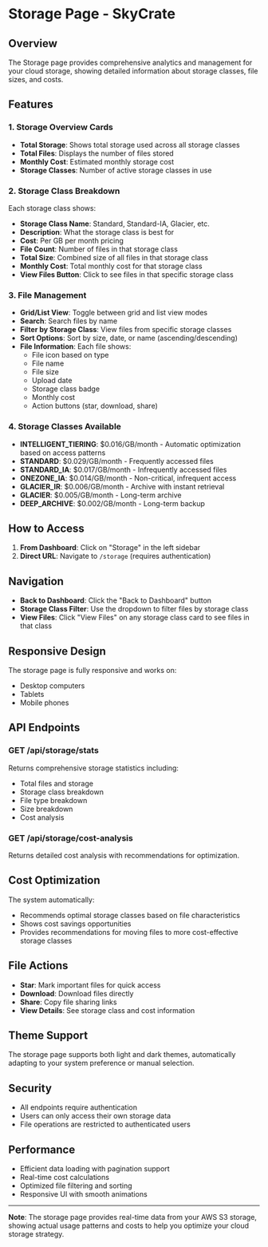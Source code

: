 # Storage Page - SkyCrate

## Overview
The Storage page provides comprehensive analytics and management for your cloud storage, showing detailed information about storage classes, file sizes, and costs.

## Features

### 1. Storage Overview Cards
- **Total Storage**: Shows total storage used across all storage classes
- **Total Files**: Displays the number of files stored
- **Monthly Cost**: Estimated monthly storage cost
- **Storage Classes**: Number of active storage classes in use

### 2. Storage Class Breakdown
Each storage class shows:
- **Storage Class Name**: Standard, Standard-IA, Glacier, etc.
- **Description**: What the storage class is best for
- **Cost**: Per GB per month pricing
- **File Count**: Number of files in that storage class
- **Total Size**: Combined size of all files in that storage class
- **Monthly Cost**: Total monthly cost for that storage class
- **View Files Button**: Click to see files in that specific storage class

### 3. File Management
- **Grid/List View**: Toggle between grid and list view modes
- **Search**: Search files by name
- **Filter by Storage Class**: View files from specific storage classes
- **Sort Options**: Sort by size, date, or name (ascending/descending)
- **File Information**: Each file shows:
  - File icon based on type
  - File name
  - File size
  - Upload date
  - Storage class badge
  - Monthly cost
  - Action buttons (star, download, share)

### 4. Storage Classes Available
- **INTELLIGENT_TIERING**: $0.016/GB/month - Automatic optimization based on access patterns
- **STANDARD**: $0.029/GB/month - Frequently accessed files
- **STANDARD_IA**: $0.017/GB/month - Infrequently accessed files
- **ONEZONE_IA**: $0.014/GB/month - Non-critical, infrequent access
- **GLACIER_IR**: $0.006/GB/month - Archive with instant retrieval
- **GLACIER**: $0.005/GB/month - Long-term archive
- **DEEP_ARCHIVE**: $0.002/GB/month - Long-term backup

## How to Access

1. **From Dashboard**: Click on "Storage" in the left sidebar
2. **Direct URL**: Navigate to `/storage` (requires authentication)

## Navigation

- **Back to Dashboard**: Click the "Back to Dashboard" button
- **Storage Class Filter**: Use the dropdown to filter files by storage class
- **View Files**: Click "View Files" on any storage class card to see files in that class

## Responsive Design

The storage page is fully responsive and works on:
- Desktop computers
- Tablets
- Mobile phones

## API Endpoints

### GET /api/storage/stats
Returns comprehensive storage statistics including:
- Total files and storage
- Storage class breakdown
- File type breakdown
- Size breakdown
- Cost analysis

### GET /api/storage/cost-analysis
Returns detailed cost analysis with recommendations for optimization.

## Cost Optimization

The system automatically:
- Recommends optimal storage classes based on file characteristics
- Shows cost savings opportunities
- Provides recommendations for moving files to more cost-effective storage classes

## File Actions

- **Star**: Mark important files for quick access
- **Download**: Download files directly
- **Share**: Copy file sharing links
- **View Details**: See storage class and cost information

## Theme Support

The storage page supports both light and dark themes, automatically adapting to your system preference or manual selection.

## Security

- All endpoints require authentication
- Users can only access their own storage data
- File operations are restricted to authenticated users

## Performance

- Efficient data loading with pagination support
- Real-time cost calculations
- Optimized file filtering and sorting
- Responsive UI with smooth animations

---

**Note**: The storage page provides real-time data from your AWS S3 storage, showing actual usage patterns and costs to help you optimize your cloud storage strategy.
